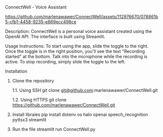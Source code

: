 ConnectWell - Voice Assistant

https://github.com/marlenawawer/ConnectWell/assets/112976670/078861b5-cfb1-4458-9235-e869ecc498ce

Description: ConnectWell is a personal voice assistant created using the OpenAI API. The interface is built using Streamlit.

Usage Instructions:
To start using the app, slide the toggle to the right. Once the toggle is in the right position, you'll see the text "Recording started" at the bottom. Talk into the microphone while the recording is active.
To stop recording, simply slide the toggle to the left.

Installation
1. Clone the repository
   
   1.1. Using SSH
   git clone git@github.com:marlenawawer/ConnectWell.git

   1.2. Using HTTPS
   git clone https://github.com/marlenawawer/ConnectWell.git

3. Install libraies
pip install dotenv os halo openai speech_recognition pyttsx3 streamlit

4. Run the file
streamlit run ConnectWell.py

